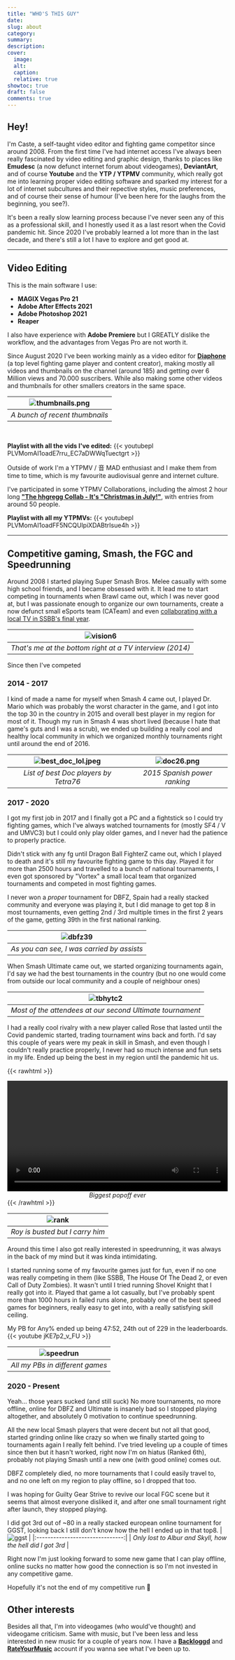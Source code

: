 ```yaml
---
title: "WHO'S THIS GUY"
date:
slug: about
category:
summary:
description:
cover:
  image:
  alt:
  caption:
  relative: true
showtoc: true
draft: false
comments: true
---
```


## Hey!

I'm Caste, a self-taught video editor and fighting game competitor since around 2008. From the first time I've had internet access I've always been really fascinated by video editing and graphic design, thanks to places like **Emudesc** (a now defunct internet forum about videogames), **DeviantArt**, and of course **Youtube** and the **YTP / YTPMV** community, which really got me into learning proper video editing software and sparked my interest for a lot of internet subcultures and their repective styles, music preferences, and of course their sense of humour (I've been here for the laughs from the beginning, you see?).

It's been a really slow learning process because I've never seen any of this as a professional skill, and I honestly used it as a last resort when the Covid pandemic hit. Since 2020 I've probably learned a lot more than in the last decade, and there's still a lot I have to explore and get good at.

---

## Video Editing
This is the main software I use:
- **MAGIX Vegas Pro 21**
- **Adobe After Effects 2021**
- **Adobe Photoshop 2021**
- **Reaper**

I also have experience with **Adobe Premiere** but I GREATLY dislike the workflow, and the advantages from Vegas Pro are not worth it.

Since August 2020 I've been working mainly as a video editor for [**Diaphone**](https://www.youtube.com/@Diaphone) (a top level fighting game player and content creator), making mostly all videos and thumbnails on the channel (around 185) and getting over 6 Million views and 70.000 suscribers. While also making some other videos and thumbnails for other smallers creators in the same space.

| ![thumbnails.png](/images/thumbnails.png)|
|:--:|
| *A bunch of recent thumbnails* |

</br>

**Playlist with all the vids I've edited:**
{{< youtubepl PLVMomAI1oadE7rru_EC7aDWWqTuectgrt >}}

Outside of work I'm a YTPMV / 音 MAD enthusiast and I make them from time to time, which is my favourite audiovisual genre and internet culture.

I've participated in some YTPMV Collaborations, including the almost 2 hour long [**"The hhgregg Collab - It's "Christmas in July!"**](https://www.youtube.com/watch?v=K5zzrjKrCdc), with entries from around 50 people.

**Playlist with all my YTPMVs:**
{{< youtubepl PLVMomAI1oadFF5NCQUlpiXDABtrIsue4h >}}

---

## Competitive gaming, Smash, the FGC and Speedrunning

Around 2008 I started playing Super Smash Bros. Melee casually with some high school friends, and I became obsessed with it. It lead me to start competing in tournaments when Brawl came out, which I was never good at, but I was passionate enough to organize our own tournaments, create a now defunct small eSports team (CATeam) and even [collaborating with a local TV in SSBB's final year](https://www.youtube.com/watch?v=lnzwjSDVG_8).

| ![vision6](/gaming/thegamer/ELGAMER.jpg)|
|:--:|
| *That's me at the bottom right at a TV interview (2014)* |

Since then I've competed 

### 2014 - 2017
I kind of made a name for myself when Smash 4 came out, I played Dr. Mario which was probably the worst character in the game, and I got into the top 30 in the country in 2015 and overall best player in my region for most of it. Though my run in Smash 4 was short lived (because I hate that game's guts and I was a scrub), we ended up building a really cool and healthy local community in which we organized monthly tournaments right until around the end of 2016.

|![best_doc_lol.jpeg](/images/best_doc_lol.jpeg) | ![doc26.png](/images/doc26.png) |
|:-------------------------------:|:------------------------------------------------:|
| *List of best Doc players by Tetra76* | *2015 Spanish power ranking* |

### 2017 - 2020
I got my first job in 2017 and I finally got a PC and a fightstick so I could try fighting games, which I've always watched tournaments for (mostly SF4 / V and UMVC3) but I could only play older games, and I never had the patience to properly practice.

Didn't stick with any fg until Dragon Ball FighterZ came out, which I played to death and it's still my favourite fighting game to this day. Played it for more than 2500 hours and travelled to a bunch of national tournaments, I even got sponsored by "Vortex" a small local team that organized tournaments and competed in most fighting games.

I never won a _proper_ tournament for DBFZ, Spain had a really stacked community and everyone was playing it, but I did manage to get top 8 in most tournaments, even getting 2nd / 3rd multiple times in the first 2 years of the game, getting 39th in the first national ranking.

| ![dbfz39](/images/rankingdbfz.jpeg)|
|:--:|
| *As you can see, I was carried by assists* |

When Smash Ultimate came out, we started organizing tournaments again, I'd say we had the best tournaments in the country (but no one would come from outside our local community and a couple of neighbour ones)

| ![tbhytc2](/images/tbhytc2.jpeg) |
|:--:|
| *Most of the attendees at our second Ultimate tournament* |

I had a really cool rivalry with a new player called Rose that lasted until the Covid pandemic started, trading tournament wins back and forth. I'd say this couple of years were my peak in skill in Smash, and even though I couldn't really practice properly, I never had so much intense and fun sets in my life.
Ended up being the best in my region until the pandemic hit us.

{{< rawhtml >}}

<video width=100% controls>
    <source src="/video/popoff.webm" type="video/webm">
    Your browser does not support the video tag.  
</video>
<center><i>Biggest popoff ever</i></center>
{{< /rawhtml >}}

|![rank](/images/rankingult.jpeg) |
|:-------------------------------:|
| *Roy is busted but I carry him* |

Around this time I also got really interested in speedrunning, it was always in the back of my mind but it was kinda intimidating.

I started running some of my favourite games just for fun, even if no one was really competing in them (like SSBB, The House Of The Dead 2, or even Call of Duty Zombies). It wasn't until I tried running Shovel Knight that I really got into it.
Played that game a lot casually, but I've probably spent more than 1000 hours in failed runs alone, probably one of the best speed games for beginners, really easy to get into, with a really satisfying skill ceiling.

My PB for Any% ended up being 47:52, 24th out of 229 in the leaderboards.
{{< youtube jKE7p2_v_FU >}}

|![speedrun](/images/speedrun_profile.png) |
|:-------------------------------:|
| *All my PBs in different games* |

### 2020 - Present

Yeah... those years sucked (and still suck)
No more tournaments, no more offline, online for DBFZ and Ultimate is insanely bad so I stopped playing altogether, and absolutely 0 motivation to continue speedrunning.

All the new local Smash players that were decent but not all that good, started grinding online like crazy so when we finally started going to tournaments again I really felt behind. I've tried leveling up a couple of times since then but it hasn't worked, right now I'm on hiatus (Ranked 6th), probably not playing Smash until a new one (with good online) comes out.

DBFZ completely died, no more tournaments that I could easily travel to, and no one left on my region to play offline, so I dropped that too.

I was hoping for Guilty Gear Strive to revive our local FGC scene but it seems that almost everyone disliked it, and after one small tournament right after launch, they stopped playing.

I did got 3rd out of ~80 in a really stacked european online tournament for GGST, looking back I still don't know how the hell I ended up in that top8.
|![ggst](/images/ggst_top8.jpg) |
|:-------------------------------:|
| *Only lost to Albur and Skyll, how the hell did I got 3rd* |

Right now I'm just looking forward to some new game that I can play offline, online sucks no matter how good the connection is so I'm not invested in any competitive game.

Hopefully it's not the end of my competitive run 🥶

## Other interests

Besides all that, I'm into videogames (who would've thought) and videogame criticism. Same with music, but I've been less and less interested in new music for a couple of years now. I have a [**Backloggd**](https://www.backloggd.com/u/CasteHappy/) and [**RateYourMusic**](https://rateyourmusic.com/~CasteHappy) account if you wanna see what I've been up to.


[def]: TheDoorOfFate/static/images/thumbnails.png